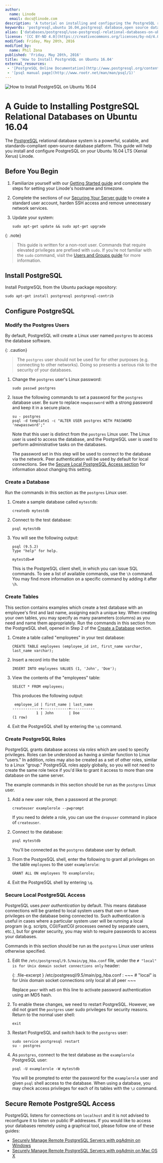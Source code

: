```yaml
---
author:
  name: Linode
  email: docs@linode.com
description: 'A tutorial on installing and configuring the PostgreSQL relational database system on Ubuntu distributions.'
keywords: 'postgresql,ubuntu 16.04,postgresql database,open source database,relational database'
alias: ['databases/postgresql/use-postgresql-relational-databases-on-ubuntu-16-04/']
license: '[CC BY-ND 4.0](https://creativecommons.org/licenses/by-nd/4.0)'
modified: Friday, May 20th, 2016
modified_by:
  name: Phil Zona
published: 'Friday, May 20th, 2016'
title: 'How to Install PostgreSQL on Ubuntu 16.04'
external_resources:
 - '[PostgreSQL Online Documentation](http://www.postgresql.org/content/)'
 - '[psql manual page](http://www.rootr.net/man/man/psql/1)'
---
```


![How to Install PostgreSQL on Ubuntu 16.04](/content/assets/how-to-install-postgresql-on-ubuntu-16-04.jpg "How to Install PostgreSQL on Ubuntu 16.04")

# A Guide to Installing PostgreSQL Relational Databases on Ubuntu 16.04

The [PostgreSQL](http://www.postgresql.org/) relational database system is a powerful, scalable, and standards-compliant open-source database platform. This guide will help you install and configure PostgreSQL on your Ubuntu 16.04 LTS (Xenial Xerus) Linode.

## Before You Begin

1.  Familiarize yourself with our [Getting Started guide](/content/getting-started) and complete the steps for setting your Linode's hostname and timezone.

2.  Complete the sections of our [Securing Your Server guide](/content/security/securing-your-server) to create a standard user account, harden SSH access and remove unnecessary network services.

3.  Update your system:

        sudo apt-get update && sudo apt-get upgrade

{: .note}
>
>This guide is written for a non-root user. Commands that require elevated privileges are prefixed with `sudo`. If you’re not familiar with the `sudo` command, visit the [Users and Groups guide](/content/tools-reference/linux-users-and-groups) for more information.

## Install PostgreSQL

Install PostgreSQL from the Ubuntu package repository:

    sudo apt-get install postgresql postgresql-contrib

## Configure PostgreSQL

### Modify the Postgres Users

By default, PostgreSQL will create a Linux user named `postgres` to access the database software.

{: .caution}
>
>The `postgres` user should not be used for for other purposes (e.g. connecting to other networks). Doing so presents a serious risk to the security of your databases.

1.  Change the `postgres` user's Linux password:

        sudo passwd postgres

2.  Issue the following commands to set a password for the `postgres` database user. Be sure to replace `newpassword` with a strong password and keep it in a secure place.

        su - postgres
        psql -d template1 -c "ALTER USER postgres WITH PASSWORD 'newpassword';"

    Note that this user is distinct from the `postgres` Linux user. The Linux user is used to access the database, and the PostgreSQL user is used to perform administrative tasks on the databases.

    The password set in this step will be used to connect to the database via the network. Peer authentication will be used by default for local connections. See the [Secure Local PostgreSQL Access section](#secure-local-postgresql-access) for information about changing this setting.

### Create a Database

Run the commands in this section as the `postgres` Linux user.

1.  Create a sample database called `mytestdb`:

        createdb mytestdb

2.  Connect to the test database:

        psql mytestdb

3.  You will see the following output:

        psql (9.5.2)
        Type "help" for help.

        mytestdb=#

    This is the PostgreSQL client shell, in which you can issue SQL commands. To see a list of available commands, use the `\h` command. You may find more information on a specific command by adding it after `\h`.

### Create Tables

This section contains examples which create a test database with an employee's first and last name, assigning each a unique key. When creating your own tables, you may specify as many parameters (columns) as you need and name them appropriately. Run the commands in this section from the PostgreSQL shell, opened in Step 2 of the [Create a Database](#create-a-database) section.

1.  Create a table called "employees" in your test database:

        CREATE TABLE employees (employee_id int, first_name varchar, last_name varchar);

2.  Insert a record into the table:

        INSERT INTO employees VALUES (1, 'John', 'Doe');

3.  View the contents of the "employees" table:

        SELECT * FROM employees;

    This produces the following output:

         employee_id | first_name | last_name
        -------------+------------+-----------
                   1 | John       | Doe
        (1 row)

4.  Exit the PostgreSQL shell by entering the `\q` command.

### Create PostgreSQL Roles

PostgreSQL grants database access via *roles* which are used to specify privileges. Roles can be understood as having a similar function to Linux "users." In addition, roles may also be created as a set of other roles, similar to a Linux "group." PostgreSQL roles apply globally, so you will not need to create the same role twice if you'd like to grant it access to more than one database on the same server.

The example commands in this section should be run as the `postgres` Linux user.

1.  Add a new user role, then a password at the prompt:

        createuser examplerole --pwprompt

    If you need to delete a role, you can use the `dropuser` command in place of `createuser`.

2.  Connect to the database:

        psql mytestdb

    You'll be connected as the `postgres` database user by default.

3.  From the PostgreSQL shell, enter the following to grant all privileges on the table `employees` to the user `examplerole`:

        GRANT ALL ON employees TO examplerole;

4.  Exit the PostgreSQL shell by entering `\q`.

### Secure Local PostgreSQL Access

PostgreSQL uses *peer authentication* by default. This means database connections will be granted to local system users that own or have privileges on the database being connected to. Such authentication is useful in cases where a particular system user will be running a local program (e.g. scripts, CGI/FastCGI processes owned by separate users, etc.), but for greater security, you may wish to require passwords to access your databases.

Commands in this section should be run as the `postgres` Linux user unless otherwise specified.

1.  Edit the `/etc/postgresql/9.5/main/pg_hba.conf` file, under the `# "local" is for Unix domain socket connections only` header:

    {: .file-excerpt }
    /etc/postgresql/9.5/main/pg_hba.conf
    :   ~~~
        # "local" is for Unix domain socket connections only
        local    all        all             peer
        ~~~

    Replace `peer` with `md5` on this line to activate password authentication using an MD5 hash.

2.  To enable these changes, we need to restart PostgreSQL. However, we did not grant the `postgres` user sudo privileges for security reasons. Return to the normal user shell:

        exit

3.  Restart PostgreSQL and switch back to the `postgres` user:

        sudo service postgresql restart
        su - postgres

4.  As `postgres`, connect to the test database as the `examplerole` PostgreSQL user:

        psql -U examplerole -W mytestdb

    You will be prompted to enter the password for the `examplerole` user and given `psql` shell access to the database. When using a database, you may check access privileges for each of its tables with the `\z` command.

## Secure Remote PostgreSQL Access

PostgreSQL listens for connections on `localhost` and it is not advised to reconfigure it to listen on public IP addresses. If you would like to access your databases remotely using a graphical tool, please follow one of these guides:

-   [Securely Manage Remote PostgreSQL Servers with pgAdmin on Windows](/content/databases/postgresql/pgadmin-windows)
-   [Securely Manage Remote PostgreSQL Servers with pgAdmin on Mac OS X](/content/databases/postgresql/pgadmin-macos-x)
